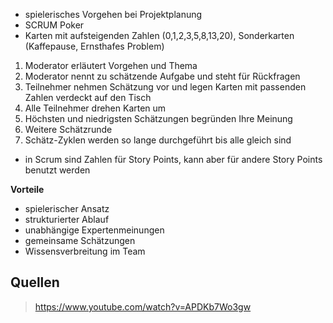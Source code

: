 - spielerisches Vorgehen bei Projektplanung
- SCRUM Poker
- Karten mit aufsteigenden Zahlen (0,1,2,3,5,8,13,20), Sonderkarten (Kaffepause, Ernsthafes Problem)

1. Moderator erläutert Vorgehen und Thema
2. Moderator nennt zu schätzende Aufgabe und steht für Rückfragen
3. Teilnehmer nehmen Schätzung vor und legen Karten mit passenden Zahlen verdeckt auf den Tisch
4. Alle Teilnehmer drehen Karten um
5. Höchsten und niedrigsten Schätzungen begründen Ihre Meinung
6. Weitere Schätzrunde
7. Schätz-Zyklen werden so lange durchgeführt bis alle gleich sind

- in Scrum sind Zahlen für Story Points, kann aber für andere Story Points benutzt werden

**Vorteile**
- spielerischer Ansatz
- strukturierter Ablauf
- unabhängige Expertenmeinungen
- gemeinsame Schätzungen
- Wissensverbreitung im Team


## Quellen

> https://www.youtube.com/watch?v=APDKb7Wo3gw